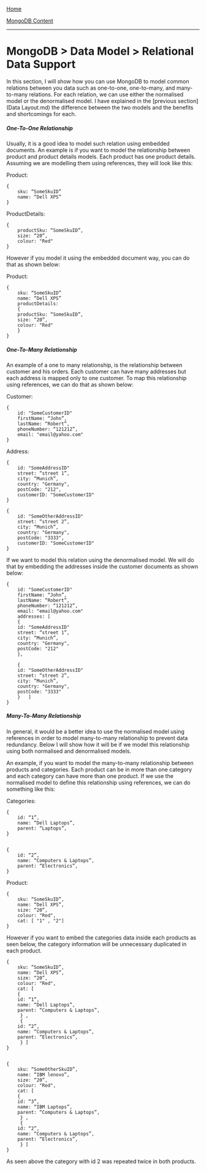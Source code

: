 [Home](../../index.md)

[MongoDB Content](../MongoDB.md)
___

# MongoDB > Data Model > Relational Data Support


In this section, I will show how you can use MongoDB to model common relations between you data such as one-to-one, one-to-many, and many-to-many relations. For each relation, we can use either the normalised model or the denormalised model. I have explained in the [previous section](Data Layout.md) the difference between the two models and the benefits and shortcomings for each.


##### One-To-One Relationship


Usually, it is a good idea to model such relation using embedded documents. An example is if you want to model the relationship between product and product details models. Each product has one product details. Assuming we are modelling them using references, they will look like this:

Product:

````
{
	sku: “SomeSkuID”
	name: “Dell XPS”
}
````

ProductDetails:

````
{
	productSku: “SomeSkuID”,
	size: “20”,
	colour: "Red"
}
````

However if you model it using the embedded document way, you can do that as shown below:


Product:

````
{
	sku: “SomeSkuID”
	name: “Dell XPS”
	productDetails:
	{
	productSku: “SomeSkuID”,
	size: “20”,
	colour: "Red"
	}
}
````

##### One-To-Many Relationship

An example of a one to many relationship, is the relationship between customer and his orders. Each customer can have many addresses but each address is mapped only to one customer. To map this relationship using references, we can do that as shown below:

Customer:

````
{
    id: "SomeCustomerID"
	firstName: “John”,
	lastName: “Robert”,
	phoneNumber: “121212”,
	email: "email@yahoo.com"
}
````

Address:

````
{
    id: "SomeAddressID"
	street: “street 1”,
	city: “Munich”,
	country: "Germany",
	postCode: "212",
	customerID: "SomeCustomerID"
}

{
    id: "SomeOtherAddressID"
	street: “street 2”,
	city: “Munich”,
	country: "Germany",
	postCode: "3333",
	customerID: "SomeCustomerID"
}
````


If we want to model this relation using the denormalised model. We will do that by embedding the addresses inside the customer documents as shown below:

````
{
    id: "SomeCustomerID"
	firstName: “John”,
	lastName: “Robert”,
	phoneNumber: “121212”,
	email: "email@yahoo.com"
	addresses: [
	{
	id: "SomeAddressID"
	street: “street 1”,
	city: “Munich”,
	country: "Germany",
	postCode: "212"
	},
	
	{
	id: "SomeOtherAddressID"
	street: “street 2”,
	city: “Munich”,
	country: "Germany",
	postCode: "3333"
	}	]
}
````



##### Many-To-Many Relationship

In general, it would be a better idea to use the normalised model using references in order to model many-to-many relationship to prevent data redundancy. Below I will show how it will be if we model this relationship using both normalised and denormalised models.

An example, if you want to model the many-to-many relationship between products and categories. Each product can be in more than one category and each category can have more than one product. If we use the normalised model to define this relationship using references, we can do something like this:

Categories:

````
{
	id: “1”,
	name: “Dell Laptops”,
	parent: “Laptops”,
}


{
	id: “2”,
	name: “Computers & Laptops”,
	parent: “Electronics”,
}
````

Product:

````
{
	sku: “SomeSkuID”,
	name: “Dell XPS”,
	size: “20”,
	colour: "Red",
	cat: [ "1" , "2"]
}
````

However if you want to embed the categories data inside each products as seen below, the category information will be unnecessary duplicated in each product. 


````
{
	sku: “SomeSkuID”,
	name: “Dell XPS”,
	size: “20”,
	colour: "Red",
	cat: [
	{
	id: “1”,
	name: “Dell Laptops”,
	parent: “Computers & Laptops”,
	 } , 
	 {
	id: “2”,
	name: “Computers & Laptops”,
	parent: “Electronics”,
	 } ]
}


{
	sku: “SomeOtherSkuID”,
	name: “IBM lenovo”,
	size: “20”,
	colour: "Red",
	cat: [
	{
	id: “3”,
	name: “IBM Laptops”,
	parent: “Computers & Laptops”,
	 } , 
	 {
	id: “2”,
	name: “Computers & Laptops”,
	parent: “Electronics”,
	 } ]
}
````

As seen above the category with id 2 was repeated twice in both products. 


